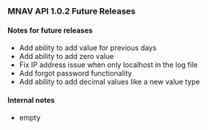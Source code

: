 ### MNAV API 1.0.2 Future Releases

#### Notes for future releases
  - Add ability to add value for previous days
  - Add ability to add zero value
  - Fix IP address issue when only localhost in the log file
  - Add forgot password functionality
  - Add ability to add decimal values like a new value type

#### Internal notes
  - empty